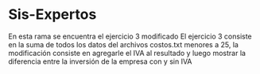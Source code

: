 # Sis-Expertos
En esta rama se encuentra el ejercicio 3 modificado
El ejercicio 3 consiste en la suma de todos los datos del archivos costos.txt menores a 25, la modificación consiste en agregarle el IVA al resultado y luego mostrar la diferencia entre la inversión de la empresa con y sin IVA
